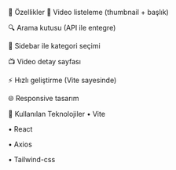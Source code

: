 
🚀 Özellikler
🎥 Video listeleme (thumbnail + başlık)

🔍 Arama kutusu (API ile entegre)

🧭 Sidebar ile kategori seçimi

📺 Video detay sayfası

⚡ Hızlı geliştirme (Vite sayesinde)

🌐 Responsive tasarım

🧰 Kullanılan Teknolojiler
• Vite

• React

• Axios

• Tailwind-css
